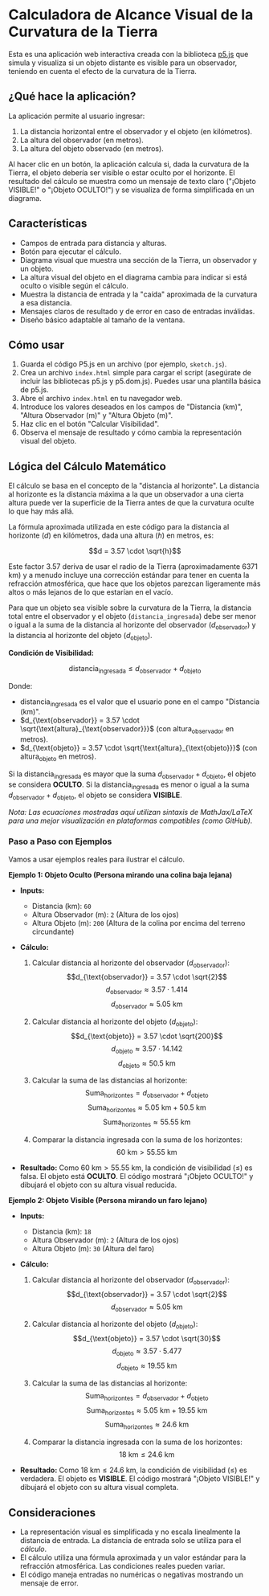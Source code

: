 # Calculadora de Alcance Visual de la Curvatura de la Tierra

Esta es una aplicación web interactiva creada con la biblioteca [p5.js](https://p5js.org/) que simula y visualiza si un objeto distante es visible para un observador, teniendo en cuenta el efecto de la curvatura de la Tierra.

## ¿Qué hace la aplicación?

La aplicación permite al usuario ingresar:

1.  La distancia horizontal entre el observador y el objeto (en kilómetros).
2.  La altura del observador (en metros).
3.  La altura del objeto observado (en metros).

Al hacer clic en un botón, la aplicación calcula si, dada la curvatura de la Tierra, el objeto debería ser visible o estar oculto por el horizonte. El resultado del cálculo se muestra como un mensaje de texto claro ("¡Objeto VISIBLE!" o "¡Objeto OCULTO!") y se visualiza de forma simplificada en un diagrama.

## Características

*   Campos de entrada para distancia y alturas.
*   Botón para ejecutar el cálculo.
*   Diagrama visual que muestra una sección de la Tierra, un observador y un objeto.
*   La altura visual del objeto en el diagrama cambia para indicar si está oculto o visible según el cálculo.
*   Muestra la distancia de entrada y la "caída" aproximada de la curvatura a esa distancia.
*   Mensajes claros de resultado y de error en caso de entradas inválidas.
*   Diseño básico adaptable al tamaño de la ventana.

## Cómo usar

1.  Guarda el código P5.js en un archivo (por ejemplo, `sketch.js`).
2.  Crea un archivo `index.html` simple para cargar el script (asegúrate de incluir las bibliotecas p5.js y p5.dom.js). Puedes usar una plantilla básica de p5.js.
3.  Abre el archivo `index.html` en tu navegador web.
4.  Introduce los valores deseados en los campos de "Distancia (km)", "Altura Observador (m)" y "Altura Objeto (m)".
5.  Haz clic en el botón "Calcular Visibilidad".
6.  Observa el mensaje de resultado y cómo cambia la representación visual del objeto.

## Lógica del Cálculo Matemático

El cálculo se basa en el concepto de la "distancia al horizonte". La distancia al horizonte es la distancia máxima a la que un observador a una cierta altura puede ver la superficie de la Tierra antes de que la curvatura oculte lo que hay más allá.

La fórmula aproximada utilizada en este código para la distancia al horizonte ($d$) en kilómetros, dada una altura ($h$) en metros, es:

$$d = 3.57 \cdot \sqrt{h}$$

Este factor $3.57$ deriva de usar el radio de la Tierra (aproximadamente 6371 km) y a menudo incluye una corrección estándar para tener en cuenta la refracción atmosférica, que hace que los objetos parezcan ligeramente más altos o más lejanos de lo que estarían en el vacío.

Para que un objeto sea visible sobre la curvatura de la Tierra, la distancia total entre el observador y el objeto (`distancia_ingresada`) debe ser menor o igual a la suma de la distancia al horizonte del observador ($d_{\text{observador}}$) y la distancia al horizonte del objeto ($d_{\text{objeto}}$).

**Condición de Visibilidad:**

$$\text{distancia}_{\text{ingresada}} \le d_{\text{observador}} + d_{\text{objeto}}$$

Donde:
*   $\text{distancia}_{\text{ingresada}}$ es el valor que el usuario pone en el campo "Distancia (km)".
*   $d_{\text{observador}} = 3.57 \cdot \sqrt{\text{altura}_{\text{observador}}}$ (con $\text{altura}_{\text{observador}}$ en metros).
*   $d_{\text{objeto}} = 3.57 \cdot \sqrt{\text{altura}_{\text{objeto}}}$ (con $\text{altura}_{\text{objeto}}$ en metros).

Si la $\text{distancia}_{\text{ingresada}}$ es mayor que la suma $d_{\text{observador}} + d_{\text{objeto}}$, el objeto se considera **OCULTO**.
Si la $\text{distancia}_{\text{ingresada}}$ es menor o igual a la suma $d_{\text{observador}} + d_{\text{objeto}}$, el objeto se considera **VISIBLE**.

*Nota: Las ecuaciones mostradas aquí utilizan sintaxis de MathJax/LaTeX para una mejor visualización en plataformas compatibles (como GitHub).*

### Paso a Paso con Ejemplos

Vamos a usar ejemplos reales para ilustrar el cálculo.

**Ejemplo 1: Objeto Oculto (Persona mirando una colina baja lejana)**

*   **Inputs:**
    *   Distancia (km): `60`
    *   Altura Observador (m): `2` (Altura de los ojos)
    *   Altura Objeto (m): `200` (Altura de la colina por encima del terreno circundante)

*   **Cálculo:**
    1.  Calcular distancia al horizonte del observador ($d_{\text{observador}}$):
        $$d_{\text{observador}} = 3.57 \cdot \sqrt{2}$$
        $$d_{\text{observador}} \approx 3.57 \cdot 1.414$$
        $$d_{\text{observador}} \approx 5.05 \text{ km}$$

    2.  Calcular distancia al horizonte del objeto ($d_{\text{objeto}}$):
        $$d_{\text{objeto}} = 3.57 \cdot \sqrt{200}$$
        $$d_{\text{objeto}} \approx 3.57 \cdot 14.142$$
        $$d_{\text{objeto}} \approx 50.5 \text{ km}$$

    3.  Calcular la suma de las distancias al horizonte:
        $$\text{Suma}_{\text{horizontes}} = d_{\text{observador}} + d_{\text{objeto}}$$
        $$\text{Suma}_{\text{horizontes}} \approx 5.05 \text{ km} + 50.5 \text{ km}$$
        $$\text{Suma}_{\text{horizontes}} \approx 55.55 \text{ km}$$

    4.  Comparar la distancia ingresada con la suma de los horizontes:
        $$60 \text{ km} > 55.55 \text{ km}$$

*   **Resultado:** Como $60 \text{ km} > 55.55 \text{ km}$, la condición de visibilidad ($\le$) es falsa. El objeto está **OCULTO**. El código mostrará "¡Objeto OCULTO!" y dibujará el objeto con su altura visual reducida.

**Ejemplo 2: Objeto Visible (Persona mirando un faro lejano)**

*   **Inputs:**
    *   Distancia (km): `18`
    *   Altura Observador (m): `2` (Altura de los ojos)
    *   Altura Objeto (m): `30` (Altura del faro)

*   **Cálculo:**
    1.  Calcular distancia al horizonte del observador ($d_{\text{observador}}$):
        $$d_{\text{observador}} = 3.57 \cdot \sqrt{2}$$
        $$d_{\text{observador}} \approx 5.05 \text{ km}$$

    2.  Calcular distancia al horizonte del objeto ($d_{\text{objeto}}$):
        $$d_{\text{objeto}} = 3.57 \cdot \sqrt{30}$$
        $$d_{\text{objeto}} \approx 3.57 \cdot 5.477$$
        $$d_{\text{objeto}} \approx 19.55 \text{ km}$$

    3.  Calcular la suma de las distancias al horizonte:
        $$\text{Suma}_{\text{horizontes}} = d_{\text{observador}} + d_{\text{objeto}}$$
        $$\text{Suma}_{\text{horizontes}} \approx 5.05 \text{ km} + 19.55 \text{ km}$$
        $$\text{Suma}_{\text{horizontes}} \approx 24.6 \text{ km}$$

    4.  Comparar la distancia ingresada con la suma de los horizontes:
        $$18 \text{ km} \le 24.6 \text{ km}$$

*   **Resultado:** Como $18 \text{ km} \le 24.6 \text{ km}$, la condición de visibilidad ($\le$) es verdadera. El objeto es **VISIBLE**. El código mostrará "¡Objeto VISIBLE!" y dibujará el objeto con su altura visual completa.

## Consideraciones

*   La representación visual es simplificada y no escala linealmente la distancia de entrada. La distancia de entrada solo se utiliza para el *cálculo*.
*   El cálculo utiliza una fórmula aproximada y un valor estándar para la refracción atmosférica. Las condiciones reales pueden variar.
*   El código maneja entradas no numéricas o negativas mostrando un mensaje de error.
